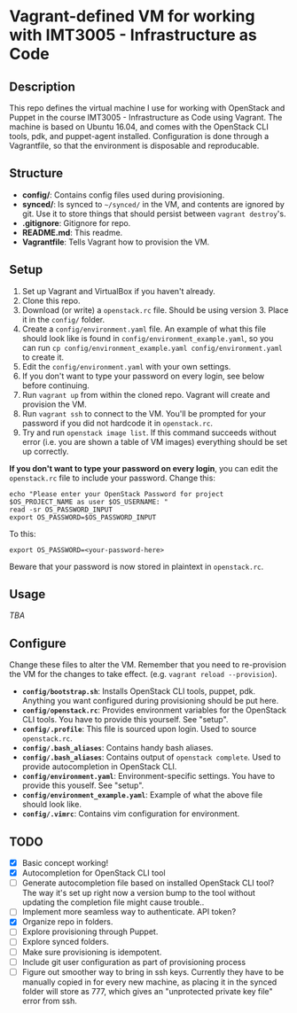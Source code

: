 # Vagrant-defined VM for working with IMT3005 - Infrastructure as Code

## Description

This repo defines the virtual machine I use for working with OpenStack and Puppet in the course IMT3005 - Infrastructure as Code using Vagrant. The machine is based on Ubuntu 16.04, and comes with the OpenStack CLI tools, pdk, and puppet-agent installed. Configuration is done through a Vagrantfile, so that the environment is disposable and reproducable.

## Structure

* **config/**: Contains config files used during provisioning.
* **synced/**: Is synced to `~/synced/` in the VM, and contents are ignored by git. Use it to store things that should persist between `vagrant destroy`'s.
* **.gitignore**: Gitignore for repo.
* **README.md**: This readme.
* **Vagrantfile**: Tells Vagrant how to provision the VM.

## Setup

1. Set up Vagrant and VirtualBox if you haven't already.
1. Clone this repo.
1. Download (or write) a `openstack.rc` file. Should be using version 3. Place it in the `config/` folder.
1. Create a `config/environment.yaml` file. An example of what this file should look like is found in `config/environment_example.yaml`, so you can run `cp config/environment_example.yaml config/environment.yaml` to create it.
1. Edit the `config/environment.yaml` with your own settings.
1. If you don't want to type your password on every login, see below before continuing.
1. Run `vagrant up` from within the cloned repo. Vagrant will create and provision the VM.
1. Run `vagrant ssh` to connect to the VM. You'll be prompted for your password if you did not hardcode it in `openstack.rc`.
1. Try and run `openstack image list`. If this command succeeds without error (i.e. you are shown a table of VM images) everything should be set up correctly.

**If you don't want to type your password on every login**, you can edit the `openstack.rc` file to include your password. Change this:

```
echo "Please enter your OpenStack Password for project $OS_PROJECT_NAME as user $OS_USERNAME: "
read -sr OS_PASSWORD_INPUT
export OS_PASSWORD=$OS_PASSWORD_INPUT
```

To this:

```
export OS_PASSWORD=<your-password-here>
```

Beware that your password is now stored in plaintext in `openstack.rc`.

## Usage

*TBA*

## Configure

Change these files to alter the VM. Remember that you need to re-provision the VM for the changes to take effect. (e.g. `vagrant reload --provision`).

* **`config/bootstrap.sh`**: Installs OpenStack CLI tools, puppet, pdk. Anything you want configured during provisioning should be put here.
* **`config/openstack.rc`**: Provides environment variables for the OpenStack CLI tools. You have to provide this yourself. See "setup".
* **`config/.profile`**: This file is sourced upon login. Used to source `openstack.rc`.
* **`config/.bash_aliases`**: Contains handy bash aliases.
* **`config/.bash_aliases`**: Contains output of `openstack complete`. Used to provide autocompletion in OpenStack CLI.
* **`config/environment.yaml`**: Environment-specific settings. You have to provide this youself. See "setup".
* **`config/environment_example.yaml`**: Example of what the above file should look like.
* **`config/.vimrc`**: Contains vim configuration for environment.

## TODO

- [x] Basic concept working!
- [x] Autocompletion for OpenStack CLI tool
- [ ] Generate autocompletion file based on installed OpenStack CLI tool? The way it's set up right now a version bump to the tool without updating the completion file might cause trouble..
- [ ] Implement more seamless way to authenticate. API token?
- [x] Organize repo in folders.
- [ ] Explore provisioning through Puppet.
- [ ] Explore synced folders.
- [ ] Make sure provisioning is idempotent.
- [ ] Include git user configuration as part of provisioning process
- [ ] Figure out smoother way to bring in ssh keys. Currently they have to be manually copied in for every new machine, as placing it in the synced folder will store as 777, which gives an "unprotected private key file" error from ssh.
